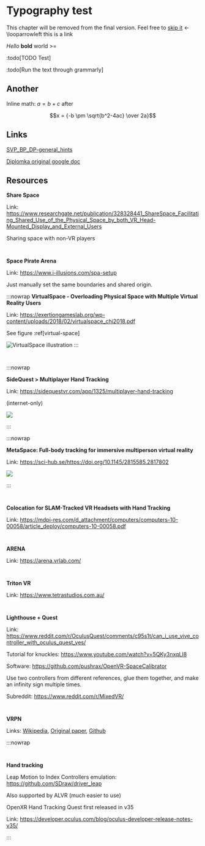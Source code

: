 # Typography test

This chapter will be removed from the final version. Feel free to [skip it](#chapter-technical-design) <- \looparrowleft this is a link

_Hello_ **bold** world >=

:todo[TODO Test]

:todo[Run the text through grammarly]

## Another

Inline math: $a = b + c$ after

$$x = {-b \pm \sqrt{b^2-4ac} \over 2a}$$

## Links

[SVP_BP_DP-general_hints](https://docs.google.com/document/d/1H1dTmKnMD2X97KKFNtwdKV9CajpghJyWB5Wo_EkExtI/edit)

[Diplomka original google doc](https://docs.google.com/document/d/1zrcxnxQ9y1VynUmyR9CQpvVUMoSxK_LO1sJfF-KJqT8/edit)

## Resources

**Share Space**

Link: https://www.researchgate.net/publication/328328441_ShareSpace_Facilitating_Shared_Use_of_the_Physical_Space_by_both_VR_Head-Mounted_Display_and_External_Users

Sharing space with non-VR players

` `

**Space Pirate Arena**

Link: https://www.i-illusions.com/spa-setup

Just manually set the same boundaries and shared origin.

:::nowrap
**VirtualSpace - Overloading Physical Space with Multiple Virtual Reality Users**

Link: https://exertiongameslab.org/wp-content/uploads/2018/02/virtualspace_chi2018.pdf

See figure :ref[virtual-space]

![VirtualSpace illustration](https://lh3.googleusercontent.com/TTGjfyIVu-CYkUozi8z6Fk7hhNLZr13ysMpHXZZluQI4LDtsCDFwHvyH9Fzj_7cEzvKdydRzFAP7FD_bjhR9NKlsdW56K1SMPqk3cHUgas3dFx3t1SNZx0p8f1aAzOoCTwJuNFuN 'virtual-space')
:::

` `

:::nowrap

**SideQuest > Multiplayer Hand Tracking**

Link: https://sidequestvr.com/app/1325/multiplayer-hand-tracking

(internet-only)

![](https://lh5.googleusercontent.com/mJ_Rj79Avqb1zxD_fBgbAdixpGxVboNMSqhmcJQ4Tswajcf3-PbnrV8jg7HHR6f1noVSX2FDQU51tKpjV9_yd327U23Yz0hJ249ei0uRkM5VBn7ClhuObmaEL2WJg_m7l2ZkRPlP)

:::

:::nowrap

**MetaSpace: Full-body tracking for immersive multiperson virtual reality**

Link: https://sci-hub.se/https://doi.org/10.1145/2815585.2817802

![](https://lh4.googleusercontent.com/RxEbWWKRld7fLQwwOEbVWkOWt2_pv2MQZ8IWlH5x-Waa-YLG4lf3Iemaj3hSyW2v4F3hpnzALkfTr3r9xG4edWpdqkGhICAxT6W_ejYpzz7IDV_m6RzUWpQcid7r1lK9ERSR2e89)

:::

` `

**Colocation for SLAM-Tracked VR Headsets with Hand Tracking**

Link: https://mdpi-res.com/d_attachment/computers/computers-10-00058/article_deploy/computers-10-00058.pdf

` `

**ARENA**

Link: https://arena.vrlab.com/

` `

**Triton VR**

Link: https://www.tetrastudios.com.au/

` `

**Lighthouse + Quest**

Link: https://www.reddit.com/r/OculusQuest/comments/c95s1t/can_i_use_vive_controller_with_oculus_quest_yes/

Tutorial for knuckles: https://www.youtube.com/watch?v=5QKy3nxqLI8

Software: https://github.com/pushrax/OpenVR-SpaceCalibrator

Use two controllers from different references, glue them together, and make an infinity sign multiple times.

Subreddit: https://www.reddit.com/r/MixedVR/

` `

**VRPN**

Links: [Wikipedia](https://en.wikipedia.org/wiki/VRPN), [Original paper](https://sci-hub.se/https://dl.acm.org/doi/10.1145/505008.505019), [Github](https://github.com/vrpn/vrpn/wiki)

:::nowrap

` `

**Hand tracking**

Leap Motion to Index Controllers emulation: https://github.com/SDraw/driver_leap

Also supported by ALVR (much easier to use)

OpenXR Hand Tracking Quest first released in v35

Link: https://developer.oculus.com/blog/oculus-developer-release-notes-v35/

:::
